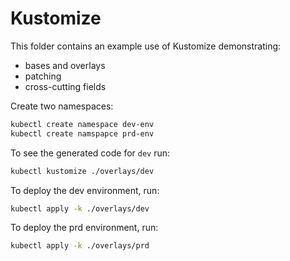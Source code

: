 # Kustomize

This folder contains an example use of Kustomize demonstrating:
- bases and overlays
- patching
- cross-cutting fields


Create two namespaces:
```sh
kubectl create namespace dev-env
kubectl create namspapce prd-env
```

To see the generated code for `dev` run:
```sh
kubectl kustomize ./overlays/dev
```


To deploy the dev environment, run:
```sh
kubectl apply -k ./overlays/dev
```

To deploy the prd environment, run:
```sh
kubectl apply -k ./overlays/prd
```

